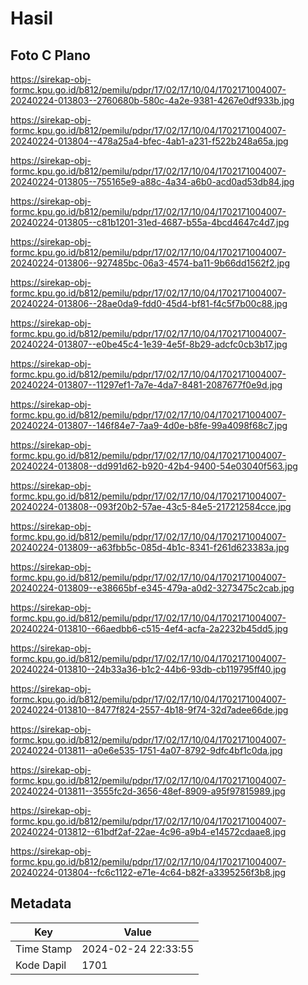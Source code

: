 # Hasil

## Foto C Plano

https://sirekap-obj-formc.kpu.go.id/b812/pemilu/pdpr/17/02/17/10/04/1702171004007-20240224-013803--2760680b-580c-4a2e-9381-4267e0df933b.jpg

https://sirekap-obj-formc.kpu.go.id/b812/pemilu/pdpr/17/02/17/10/04/1702171004007-20240224-013804--478a25a4-bfec-4ab1-a231-f522b248a65a.jpg

https://sirekap-obj-formc.kpu.go.id/b812/pemilu/pdpr/17/02/17/10/04/1702171004007-20240224-013805--755165e9-a88c-4a34-a6b0-acd0ad53db84.jpg

https://sirekap-obj-formc.kpu.go.id/b812/pemilu/pdpr/17/02/17/10/04/1702171004007-20240224-013805--c81b1201-31ed-4687-b55a-4bcd4647c4d7.jpg

https://sirekap-obj-formc.kpu.go.id/b812/pemilu/pdpr/17/02/17/10/04/1702171004007-20240224-013806--927485bc-06a3-4574-ba11-9b66dd1562f2.jpg

https://sirekap-obj-formc.kpu.go.id/b812/pemilu/pdpr/17/02/17/10/04/1702171004007-20240224-013806--28ae0da9-fdd0-45d4-bf81-f4c5f7b00c88.jpg

https://sirekap-obj-formc.kpu.go.id/b812/pemilu/pdpr/17/02/17/10/04/1702171004007-20240224-013807--e0be45c4-1e39-4e5f-8b29-adcfc0cb3b17.jpg

https://sirekap-obj-formc.kpu.go.id/b812/pemilu/pdpr/17/02/17/10/04/1702171004007-20240224-013807--11297ef1-7a7e-4da7-8481-2087677f0e9d.jpg

https://sirekap-obj-formc.kpu.go.id/b812/pemilu/pdpr/17/02/17/10/04/1702171004007-20240224-013807--146f84e7-7aa9-4d0e-b8fe-99a4098f68c7.jpg

https://sirekap-obj-formc.kpu.go.id/b812/pemilu/pdpr/17/02/17/10/04/1702171004007-20240224-013808--dd991d62-b920-42b4-9400-54e03040f563.jpg

https://sirekap-obj-formc.kpu.go.id/b812/pemilu/pdpr/17/02/17/10/04/1702171004007-20240224-013808--093f20b2-57ae-43c5-84e5-217212584cce.jpg

https://sirekap-obj-formc.kpu.go.id/b812/pemilu/pdpr/17/02/17/10/04/1702171004007-20240224-013809--a63fbb5c-085d-4b1c-8341-f261d623383a.jpg

https://sirekap-obj-formc.kpu.go.id/b812/pemilu/pdpr/17/02/17/10/04/1702171004007-20240224-013809--e38665bf-e345-479a-a0d2-3273475c2cab.jpg

https://sirekap-obj-formc.kpu.go.id/b812/pemilu/pdpr/17/02/17/10/04/1702171004007-20240224-013810--66aedbb6-c515-4ef4-acfa-2a2232b45dd5.jpg

https://sirekap-obj-formc.kpu.go.id/b812/pemilu/pdpr/17/02/17/10/04/1702171004007-20240224-013810--24b33a36-b1c2-44b6-93db-cb119795ff40.jpg

https://sirekap-obj-formc.kpu.go.id/b812/pemilu/pdpr/17/02/17/10/04/1702171004007-20240224-013810--8477f824-2557-4b18-9f74-32d7adee66de.jpg

https://sirekap-obj-formc.kpu.go.id/b812/pemilu/pdpr/17/02/17/10/04/1702171004007-20240224-013811--a0e6e535-1751-4a07-8792-9dfc4bf1c0da.jpg

https://sirekap-obj-formc.kpu.go.id/b812/pemilu/pdpr/17/02/17/10/04/1702171004007-20240224-013811--3555fc2d-3656-48ef-8909-a95f97815989.jpg

https://sirekap-obj-formc.kpu.go.id/b812/pemilu/pdpr/17/02/17/10/04/1702171004007-20240224-013812--61bdf2af-22ae-4c96-a9b4-e14572cdaae8.jpg

https://sirekap-obj-formc.kpu.go.id/b812/pemilu/pdpr/17/02/17/10/04/1702171004007-20240224-013804--fc6c1122-e71e-4c64-b82f-a3395256f3b8.jpg


## Metadata

| Key        | Value               |
| ---------- | ------------------- |
| Time Stamp | 2024-02-24 22:33:55 |
| Kode Dapil | 1701                |



